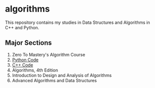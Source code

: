 # algorithms
This repository contains my studies in Data Structures and Algorithms in C++ and Python.

## Major Sections
1. Zero To Mastery's Algorithm Course
  1. [Python Code](https://github.com/theja-m/Data-Structures-and-Algorithms)
  2. [C++ Code](https://github.com/shree1999/Data-Structures-and-Algorithms)
2. Algorithms, 4th Edition
3. Introduction to Design and Analysis of Algorithms
4. Advanced Algorithms and Data Structures
